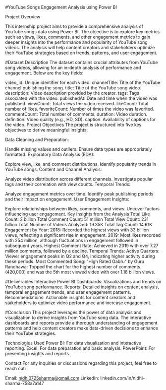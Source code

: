 #YouTube Songs Engagement Analysis using Power BI

Project Overview

This internship project aims to provide a comprehensive analysis of YouTube songs data using Power BI. The objective is to explore key metrics such as views, likes, comments, and other engagement metrics to gain deeper insights into the performance and popularity of YouTube song videos. The analysis will help content creators and stakeholders optimize their YouTube strategies based on trends, patterns, and user engagement.

#Dataset Description
The dataset contains crucial attributes from YouTube song videos, allowing for an in-depth analysis of performance and engagement. Below are the key fields:

video_id: Unique identifier for each video.
channelTitle: Title of the YouTube channel publishing the song.
title: Title of the YouTube song video.
description: Video description provided by the creator.
tags: Tags associated with the video.
publishedAt: Date and time when the video was published.
viewCount: Total views the video received.
likeCount: Total number of likes.
favoriteCount: Number of times the video was favorited.
commentCount: Total number of comments.
duration: Video duration.
definition: Video quality (e.g., HD, SD).
caption: Availability of captions for the video.
Project Objectives
The project is structured into five key objectives to derive meaningful insights:

Data Cleaning and Preparation:

Handle missing values and outliers.
Ensure data types are appropriately formatted.
Exploratory Data Analysis (EDA):

Explore view, like, and comment distributions.
Identify popularity trends in YouTube songs.
Content and Channel Analysis:

Analyze video distribution across different channels.
Investigate popular tags and their correlation with view counts.
Temporal Trends:

Analyze engagement metrics over time.
Identify peak publishing periods and their impact on engagement.
User Engagement Insights:

Explore relationships between likes, comments, and views.
Uncover factors influencing user engagement.
Key Insights from the Analysis
Total Like Count: 2 billion
Total Comment Count: 51 million
Total View Count: 231 billion
Total Number of Videos Analyzed: 19.35K
Total Tag Count: 14.61K
Engagement by Year:
2018: Recorded the highest views with 33 billion views, reflecting a significant rise in engagement.
2019: Most likes recorded with 254 million, although fluctuations in engagement followed in subsequent years.
Highest Comment Rate: Achieved in 2019 with over 7.27 million comments, followed by a decline.
Temporal Trends:
Active Quarters: Viewer engagement peaks in Q2 and Q4, indicating higher activity during these periods.
Most Commented Song:
"High Rated Gabru" by Guru Randhawa: Topped the chart for the highest number of comments (420,000) and was the 5th most viewed video with over 1.18 billion views.

#Deliverables
Interactive Power BI Dashboards: Visualizations and trends on YouTube song performance.
Reports: Detailed insights on content analysis, temporal engagement trends, and user engagement patterns.
Recommendations: Actionable insights for content creators and stakeholders to optimize video performance and increase engagement.

#Conclusion
This project leverages the power of data analysis and visualization to derive insights from YouTube song data. The interactive dashboards and reports provide a thorough understanding of engagement patterns and help content creators make data-driven decisions to enhance their YouTube strategies.

Technologies Used
Power BI: For data visualization and interactive reporting.
Excel: For data preparation and basic analysis.
PowerPoint: For presenting insights and reports.


Contact
For any inquiries or discussions regarding this project, feel free to reach out:

Email: nidhi0725sharma@gmail.com
LinkedIn: linkedin.com/in/nidhi-sharma-758a7a147

